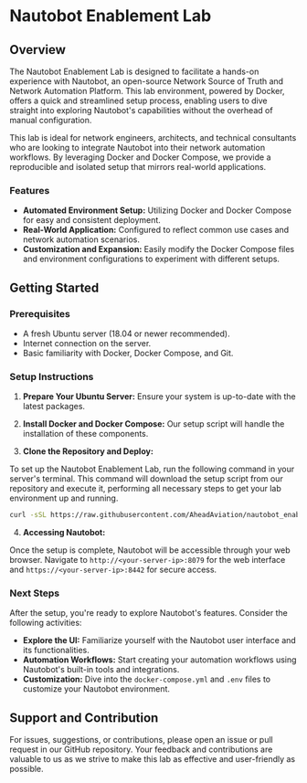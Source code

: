 # Nautobot Enablement Lab

## Overview

The Nautobot Enablement Lab is designed to facilitate a hands-on experience with Nautobot, an open-source Network Source of Truth and Network Automation Platform. This lab environment, powered by Docker, offers a quick and streamlined setup process, enabling users to dive straight into exploring Nautobot's capabilities without the overhead of manual configuration.

This lab is ideal for network engineers, architects, and technical consultants who are looking to integrate Nautobot into their network automation workflows. By leveraging Docker and Docker Compose, we provide a reproducible and isolated setup that mirrors real-world applications.

### Features

- **Automated Environment Setup:** Utilizing Docker and Docker Compose for easy and consistent deployment.
- **Real-World Application:** Configured to reflect common use cases and network automation scenarios.
- **Customization and Expansion:** Easily modify the Docker Compose files and environment configurations to experiment with different setups.

## Getting Started

### Prerequisites

- A fresh Ubuntu server (18.04 or newer recommended).
- Internet connection on the server.
- Basic familiarity with Docker, Docker Compose, and Git.

### Setup Instructions

1. **Prepare Your Ubuntu Server:** Ensure your system is up-to-date with the latest packages.

2. **Install Docker and Docker Compose:** Our setup script will handle the installation of these components.

3. **Clone the Repository and Deploy:**

To set up the Nautobot Enablement Lab, run the following command in your server's terminal. This command will download the setup script from our repository and execute it, performing all necessary steps to get your lab environment up and running.

```bash
curl -sSL https://raw.githubusercontent.com/AheadAviation/nautobot_enablement/main/setup.sh | bash
```

4. **Accessing Nautobot:**

Once the setup is complete, Nautobot will be accessible through your web browser. Navigate to `http://<your-server-ip>:8079` for the web interface and `https://<your-server-ip>:8442` for secure access.

### Next Steps

After the setup, you're ready to explore Nautobot's features. Consider the following activities:

- **Explore the UI:** Familiarize yourself with the Nautobot user interface and its functionalities.
- **Automation Workflows:** Start creating your automation workflows using Nautobot's built-in tools and integrations.
- **Customization:** Dive into the `docker-compose.yml` and `.env` files to customize your Nautobot environment.

## Support and Contribution

For issues, suggestions, or contributions, please open an issue or pull request in our GitHub repository. Your feedback and contributions are valuable to us as we strive to make this lab as effective and user-friendly as possible.

